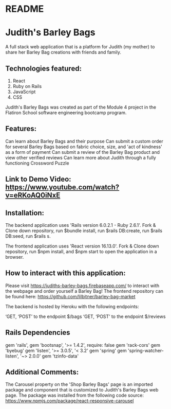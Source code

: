# README

# Judith's Barley Bags

A full stack web application that is a platform for Judith (my mother) to share her Barley Bag creations with friends and family.

## Technologies featured: 
1. React
2. Ruby on Rails
3. JavaScript
4. CSS 

Judith's Barley Bags was created as part of the Module 4 project in the Flatiron School software engineering bootcamp program.

## Features:

Can learn about Barley Bags and their purpose
Can submit a custom order for several Barley Bags based on fabric choice, size, and 'act of kindness' as a form of payment
Can submit a review of the Barley Bag product and view other verified reviews
Can learn more about Judith through a fully functioning Crossword Puzzle

## Link to Demo Video: https://www.youtube.com/watch?v=eRKoAQ0iNxE

## Installation:

The backend application uses 'Rails version 6.0.2.1 - Ruby 2.6.1'. Fork & Clone down repository, run $bundle install, run $rails DB:create, run $rails DB:seed, run $rails s.

The frontend application uses 'React version 16.13.0'. Fork & Clone down repository, run $npm install, and $npm start to open the application in a browser.

## How to interact with this application:

Please visit https://judiths-barley-bags.firebaseapp.com/ to interact with the webpage and order yourself a Barley Bag! The frontend repository can be found here: https://github.com/lilbitner/barley-bag-market

The backend is hosted by Heroku with the following endpoints: 

‘GET, ‘POST’ to the endpoint $/bags
‘GET, ‘POST’ to the endpoint $/reviews

## Rails Dependencies

gem 'rails', gem 'bootsnap', '>= 1.4.2', require: false gem 'rack-cors' gem 'byebug' gem 'listen', '>= 3.0.5', '< 3.2' gem 'spring' gem 'spring-watcher-listen', '~> 2.0.0' gem 'tzinfo-data'

## Additional Comments:

The Carousel property on the 'Shop Barley Bags' page is an imported package and component that is customized to Judith's Barley Bags web page. The package was installed from the following code source: https://www.npmjs.com/package/react-responsive-carousel
